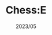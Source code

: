 ---
title: "Chess:E"
description: "Remote but analog chess experience."
image: "chesse.webp"
link: "https://chesse.koeni.dev"
tags: ["Hardware", "Deno", "AMQP", "Python", "SvelteKit"]
date: "2023/05"
category: "people"
live: true
---